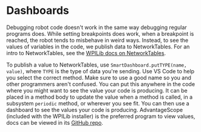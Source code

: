 # Dashboards

Debugging robot code doesn't work in the same way debugging regular programs does. While setting breakpoints does work, when a breakpoint is reached, the robot tends to misbehave in weird ways. Instead, to see the values of variables in the code, we publish data to NetworkTables. For an intro to NetworkTables, see the [WPILib docs on NetworkTables](https://docs.wpilib.org/en/latest/docs/software/networktables/networktables-intro.html).

To publish a value to NetworkTables, use `SmartDashboard.putTYPE(name, value)`, where `TYPE` is the type of data you're sending. Use VS Code to help you select the correct method. Make sure to use a good name so you and other programmers aren't confused. You can put this anywhere in the code where you might want to see the value your code is producing. It can be placed in a method body to update the value when a method is called, in a subsystem `periodic` method, or wherever you see fit. You can then use a dashboard to see the values your code is producing. AdvantageScope (included with the WPILib installer) is the preferred program to view values, docs can be viewed in its [GitHub repo](https://github.com/Mechanical-Advantage/AdvantageScope/tree/main/docs).
